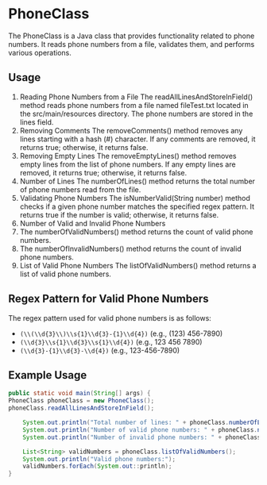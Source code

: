 # PhoneClass
The PhoneClass is a Java class that provides functionality related to phone numbers. It reads phone numbers from a file, validates them, and performs various operations.

## Usage
1. Reading Phone Numbers from a File The readAllLinesAndStoreInField() method reads phone numbers from a file named fileTest.txt located in the src/main/resources directory. The phone numbers are stored in the lines field.
2. Removing Comments The removeComments() method removes any lines starting with a hash (#) character. If any comments are removed, it returns true; otherwise, it returns false.
3. Removing Empty Lines The removeEmptyLines() method removes empty lines from the list of phone numbers. If any empty lines are removed, it returns true; otherwise, it returns false.
4. Number of Lines The numberOfLines() method returns the total number of phone numbers read from the file.
5. Validating Phone Numbers The isNumberValid(String number) method checks if a given phone number matches the specified regex pattern. It returns true if the number is valid; otherwise, it returns false.
6. Number of Valid and Invalid Phone Numbers
7. The numberOfValidNumbers() method returns the count of valid phone numbers. 
8. The numberOfInvalidNumbers() method returns the count of invalid phone numbers. 
9. List of Valid Phone Numbers The listOfValidNumbers() method returns a list of valid phone numbers.

## Regex Pattern for Valid Phone Numbers
The regex pattern used for valid phone numbers is as follows:

- `(\\(\\d{3}\\)\\s{1}\\d{3}-{1}\\d{4})` (e.g., (123) 456-7890)
- `(\\d{3}\\s{1}\\d{3}\\s{1}\\d{4})` (e.g., 123 456 7890)
- `(\\d{3}-{1}\\d{3}-\\d{4})` (e.g., 123-456-7890)

## Example Usage

```java
public static void main(String[] args) {
PhoneClass phoneClass = new PhoneClass();
phoneClass.readAllLinesAndStoreInField();

    System.out.println("Total number of lines: " + phoneClass.numberOfLines());
    System.out.println("Number of valid phone numbers: " + phoneClass.numberOfValidNumbers());
    System.out.println("Number of invalid phone numbers: " + phoneClass.numberOfInvalidNumbers());

    List<String> validNumbers = phoneClass.listOfValidNumbers();
    System.out.println("Valid phone numbers:");
    validNumbers.forEach(System.out::println);
}
```
